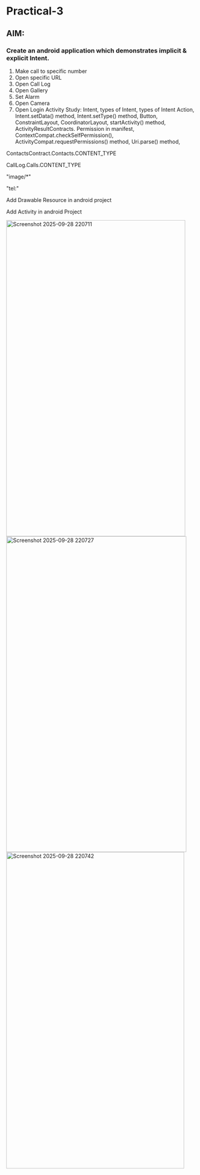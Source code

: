 # Practical-3
## AIM:
### Create an android application which demonstrates implicit & explicit Intent. 
1. Make call to specific number
2. Open specific URL
3. Open Call Log
4. Open Gallery
5. Set Alarm
6. Open Camera
7. Open Login Activity
Study: Intent, types of Intent, types of Intent Action, Intent.setData() method, Intent.setType() method, Button, ConstraintLayout, CoordinatorLayout, startActivity() method, ActivityResultContracts. Permission in manifest, ContextCompat.checkSelfPermission(), ActivityCompat.requestPermissions() method, Uri.parse() method, 

ContactsContract.Contacts.CONTENT_TYPE

CallLog.Calls.CONTENT_TYPE

"image/*"

"tel:"

Add Drawable Resource in android project

Add Activity in android Project

<img width="475" height="839" alt="Screenshot 2025-09-28 220711" src="https://github.com/user-attachments/assets/f588b107-0603-40bd-9d7a-b76a688c64bc" />

<img width="478" height="838" alt="Screenshot 2025-09-28 220727" src="https://github.com/user-attachments/assets/83074396-163b-4949-a9c2-a7182642bdb2" />

<img width="472" height="840" alt="Screenshot 2025-09-28 220742" src="https://github.com/user-attachments/assets/d084b13b-06e6-4ad8-a000-9588dcabf53c" />

